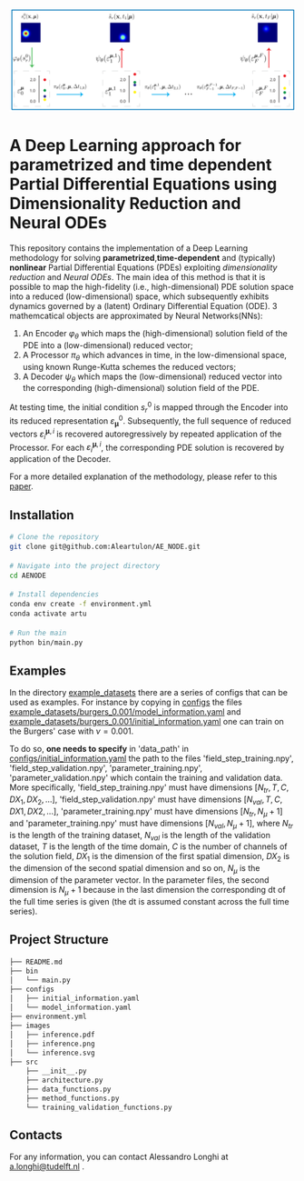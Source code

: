 [![Alt text](./images/inference.svg)](https://github.com/Aleartulon/AENODE/tree/structure/images/inference.svg)

# A Deep Learning approach for parametrized and time dependent Partial Differential Equations using Dimensionality Reduction and Neural ODEs
This repository contains the implementation of a Deep Learning methodology for solving **parametrized**,**time-dependent** and (typically) **nonlinear** Partial Differential Equations (PDEs) exploiting *dimensionality reduction* and *Neural ODEs*. The main idea of this method is that it is possible to map the high-fidelity (i.e., high-dimensional) PDE solution space into a reduced (low-dimensional) space, which subsequently exhibits dynamics governed by a (latent) Ordinary Differential Equation (ODE). 3 mathemcatical objects are approximated by Neural Networks(NNs):
1. An Encoder $\varphi_\theta$ which maps the (high-dimensional) solution field of the PDE into a (low-dimensional) reduced vector;
2. A Processor $\pi_\theta$ which advances in time, in the low-dimensional space, using known Runge-Kutta schemes the reduced vectors;
3. A Decoder $\psi_\theta$ which maps the (low-dimensional) reduced vector into the corresponding (high-dimensional) solution field of the PDE.
   
At testing time, the initial condition $s_r^0$ is mapped through the Encoder into its reduced representation $\varepsilon_{\pmb{\mu}}^0$. Subsequently, the full sequence of reduced vectors $\varepsilon^{\pmb{\mu},i}_i$ is recovered autoregressively by repeated application of the Processor. For each $\varepsilon^{\pmb{\mu},i}_i$, the corresponding PDE solution is recovered by application of the Decoder.

For a more detailed explanation of the methodology, please refer to this [paper](https://www.arxiv.org/abs/2502.08683).

##  Installation

```bash
# Clone the repository
git clone git@github.com:Aleartulon/AE_NODE.git

# Navigate into the project directory
cd AENODE

# Install dependencies
conda env create -f environment.yml
conda activate artu

# Run the main
python bin/main.py
```

##  Examples
In the directory [example_datasets](example_datasets/) there are a series of configs that can be used as examples. For instance by copying in [configs](configs/) the files [example_datasets/burgers_0.001/model_information.yaml](example_datasets/burgers_0.001/model_information.yaml) and  [example_datasets/burgers_0.001/initial_information.yaml](example_datasets/burgers_0.001/initial_information.yaml) one can train on the Burgers' case with $\nu=0.001$. 

To do so, **one needs to specify** in 'data_path' in [configs/initial_information.yaml](configs/initial_information.yaml) the path to the files 'field_step_training.npy', 'field_step_validation.npy', 'parameter_training.npy', 'parameter_validation.npy' which contain the training and validation data. More specifically, 'field_step_training.npy' must have dimensions $[N_{tr}, T, C, DX_1, DX_2, \ldots]$, 'field_step_validation.npy' must have dimensions $[N_{val}, T, C , DX1, DX2, ...]$, 'parameter_training.npy' must have dimensions $[N_{tr}, N_\mu+1]$ and 'parameter_training.npy' must have dimensions $[N_{val}, N_\mu+1]$, where $N_{tr}$ is the length of the training dataset,  $N_{val}$ is the length of the validation dataset, $T$ is the length of the time domain, $C$ is the number of channels of the solution field, $DX_1$ is the dimension of the first spatial dimension, $DX_2$ is the dimension of the second spatial dimension and so on, $N_\mu$ is the dimension of the parameter vector. In the parameter files, the second dimension is $N_\mu+1$ because in the last dimension the corresponding dt of the full time series is given (the dt is assumed constant across the full time series).


##  Project Structure
```plaintext
├── README.md
├── bin
│   └── main.py
├── configs
│   ├── initial_information.yaml
│   └── model_information.yaml
├── environment.yml
├── images
│   ├── inference.pdf
│   ├── inference.png
│   └── inference.svg
├── src
    ├── __init__.py
    ├── architecture.py
    ├── data_functions.py
    ├── method_functions.py
    └── training_validation_functions.py
```

## Contacts
For any information, you can contact Alessandro Longhi at a.longhi@tudelft.nl .

